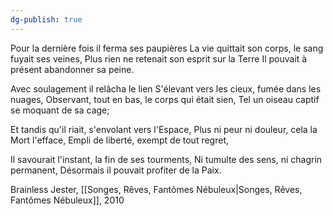 ```yaml
---
dg-publish: true
---
```

Pour la dernière fois il ferma ses paupières
La vie quittait son corps, le sang fuyait ses veines,
Plus rien ne retenait son esprit sur la Terre
Il pouvait à présent abandonner sa peine.

Avec soulagement il relâcha le lien
S'élevant vers les cieux, fumée dans les nuages,
Observant, tout en bas, le corps qui était sien,
Tel un oiseau captif se moquant de sa cage;
  
Et tandis qu'il riait, s'envolant vers l'Espace,
Plus ni peur ni douleur, cela la Mort l'efface,
Empli de liberté, exempt de tout regret,
  
Il savourait l'instant, la fin de ses tourments,
Ni tumulte des sens, ni chagrin permanent,
Désormais il pouvait profiter de la Paix.

Brainless Jester, [[Songes, Rêves, Fantômes Nébuleux\|Songes, Rêves, Fantômes Nébuleux]], 2010